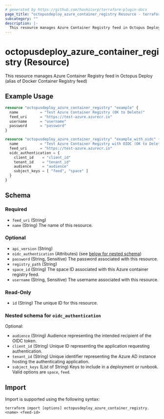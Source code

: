 ```yaml
---
# generated by https://github.com/hashicorp/terraform-plugin-docs
page_title: "octopusdeploy_azure_container_registry Resource - terraform-provider-octopusdeploy"
subcategory: ""
description: |-
  This resource manages Azure Container Registry feed in Octopus Deploy (alias of Docker Container Registry feed)
---
```


# octopusdeploy_azure_container_registry (Resource)

This resource manages Azure Container Registry feed in Octopus Deploy (alias of Docker Container Registry feed)

## Example Usage

```terraform
resource "octopusdeploy_azure_container_registry" "example" {
  name          = "Test Azure Container Registry (OK to Delete)"
  feed_uri      = "https://test-azure.azurecr.io"
  username      = "username"
  password      = "password"
}
```

```terraform
resource "octopusdeploy_azure_container_registry" "example_with_oidc" {
  name          = "Test Azure Container Registry with OIDC (OK to Delete)"
  feed_uri      = "https://test-azure.azurecr.io"
  oidc_authentication = {
    client_id    = "client_id"
    tenant_id    = "tenant_id"
    audience     = "audience"
    subject_keys = [ "feed", "space" ]
  }
}
```

<!-- schema generated by tfplugindocs -->
## Schema

### Required

- `feed_uri` (String)
- `name` (String) The name of this resource.

### Optional

- `api_version` (String)
- `oidc_authentication` (Attributes) (see [below for nested schema](#nestedatt--oidc_authentication))
- `password` (String, Sensitive) The password associated with this resource.
- `registry_path` (String)
- `space_id` (String) The space ID associated with this Azure container registry feed.
- `username` (String, Sensitive) The username associated with this resource.

### Read-Only

- `id` (String) The unique ID for this resource.

<a id="nestedatt--oidc_authentication"></a>
### Nested schema for `oidc_authentication`

Optional:

- `audience` (String) Audience representing the intended recipient of the OIDC token.
- `client_id` (String) Unique ID representing the application requesting authentication.
- `tenant_id` (String) Unique identifier representing the Azure AD instance hosting the authenticating application.
- `subject_keys` (List of String) Keys to include in a deployment or runbook. Valid options are `space`, `feed`.

## Import

Import is supported using the following syntax:

```shell
terraform import [options] octopusdeploy_azure_container_registry.<name> <feed-id>
```
